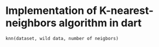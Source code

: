 # Implementation of K-nearest-neighbors algorithm in dart

`knn(dataset, wild data, number of neigbors)`
 

